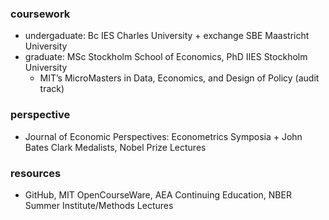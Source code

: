  ### coursework
 - undergaduate: Bc IES Charles University + exchange SBE Maastricht University
 - graduate: MSc Stockholm School of Economics, PhD IIES Stockholm University
     - MIT’s MicroMasters in Data, Economics, and Design of Policy (audit track)

 ### perspective
 - Journal of Economic Perspectives: Econometrics Symposia + John Bates Clark Medalists, Nobel Prize Lectures  
  
 ### resources
 - GitHub, MIT OpenCourseWare, AEA Continuing Education, NBER Summer Institute/Methods Lectures
